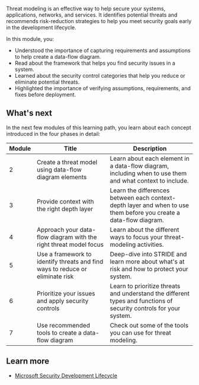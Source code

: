 Threat modeling is an effective way to help secure your systems, applications, networks, and services. It identifies potential threats and recommends risk-reduction strategies to help you meet security goals early in the development lifecycle.

In this module, you:

- Understood the importance of capturing requirements and assumptions to help create a data-flow diagram.
- Read about the framework that helps you find security issues in a system.
- Learned about the security control categories that help you reduce or eliminate potential threats.
- Highlighted the importance of verifying assumptions, requirements, and fixes before deployment.

## What's next

In the next few modules of this learning path, you learn about each concept introduced in the four phases in detail:

|Module|Title|Description|
|------|-----|-----------|
|2|Create a threat model using data-flow diagram elements|Learn about each element in a data-flow diagram, including when to use them and what context to include.|
|3|Provide context with the right depth layer|Learn the differences between each context-depth layer and when to use them before you create a data-flow diagram.|
|4|Approach your data-flow diagram with the right threat model focus|Learn about the different ways to focus your threat-modeling activities.|
|5|Use a framework to identify threats and find ways to reduce or eliminate risk|Deep-dive into STRIDE and learn more about what's at risk and how to protect your system.|
|6|Prioritize your issues and apply security controls|Learn to prioritize threats and understand the different types and functions of security controls for your system.|
|7|Use recommended tools to create a data-flow diagram|Check out some of the tools you can use for threat modeling.|

## Learn more

- [Microsoft Security Development Lifecycle](https://www.microsoft.com/en-us/securityengineering/sdl/threatmodeling)
